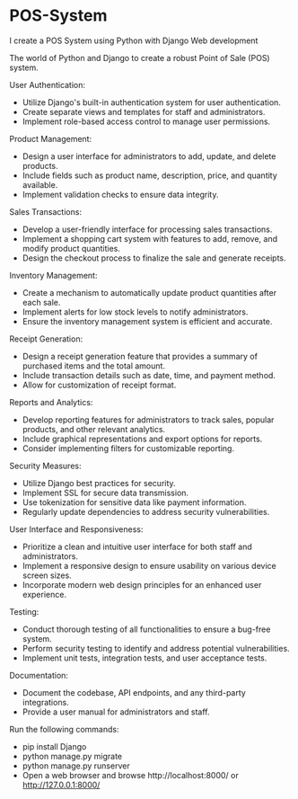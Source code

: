 # POS-System
I create a POS System using Python with Django Web development

The world of Python and Django to create a robust Point of Sale (POS) system.

User Authentication:

- Utilize Django's built-in authentication system for user authentication.
- Create separate views and templates for staff and administrators.
- Implement role-based access control to manage user permissions.

Product Management:

- Design a user interface for administrators to add, update, and delete products.
- Include fields such as product name, description, price, and quantity available.
- Implement validation checks to ensure data integrity.

Sales Transactions:

- Develop a user-friendly interface for processing sales transactions.
- Implement a shopping cart system with features to add, remove, and modify product quantities.
- Design the checkout process to finalize the sale and generate receipts.

Inventory Management:

- Create a mechanism to automatically update product quantities after each sale.
- Implement alerts for low stock levels to notify administrators.
- Ensure the inventory management system is efficient and accurate.

Receipt Generation:

- Design a receipt generation feature that provides a summary of purchased items and the total amount.
- Include transaction details such as date, time, and payment method.
- Allow for customization of receipt format.

Reports and Analytics:

- Develop reporting features for administrators to track sales, popular products, and other relevant analytics.
- Include graphical representations and export options for reports.
- Consider implementing filters for customizable reporting.

Security Measures:

- Utilize Django best practices for security.
- Implement SSL for secure data transmission.
- Use tokenization for sensitive data like payment information.
- Regularly update dependencies to address security vulnerabilities.

User Interface and Responsiveness:

- Prioritize a clean and intuitive user interface for both staff and administrators.
- Implement a responsive design to ensure usability on various device screen sizes.
- Incorporate modern web design principles for an enhanced user experience.

Testing:

- Conduct thorough testing of all functionalities to ensure a bug-free system.
- Perform security testing to identify and address potential vulnerabilities.
- Implement unit tests, integration tests, and user acceptance tests.

Documentation:

- Document the codebase, API endpoints, and any third-party integrations.
- Provide a user manual for administrators and staff.

Run the following commands:

- pip install Django
- python manage.py migrate
- python manage.py runserver
- Open a web browser and browse http://localhost:8000/ or http://127.0.0.1:8000/
